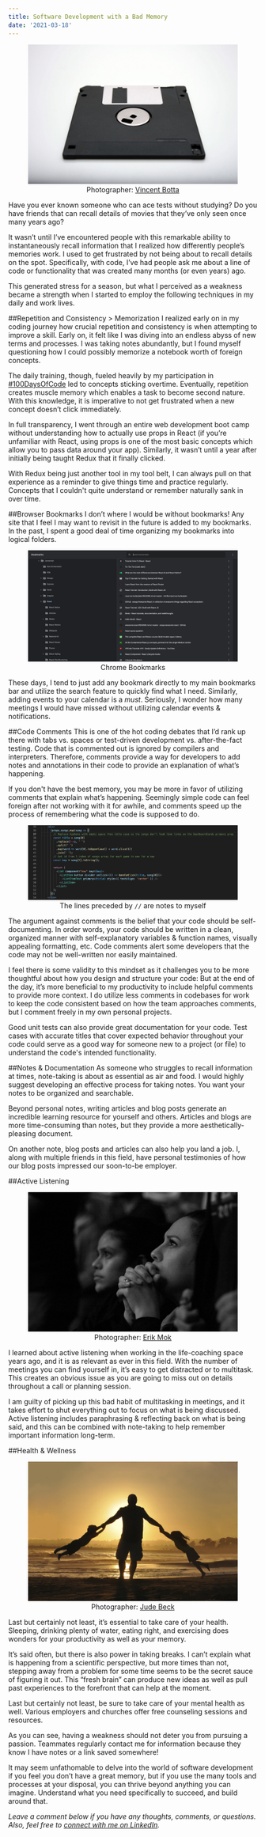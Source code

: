 ```yaml
---
title: Software Development with a Bad Memory
date: '2021-03-18'
---
```


<figure>
  <img src="./floppy.webp" alt="black floppy diskette"/>
  <figcaption style="text-align: center">Photographer: <a href="https://unsplash.com/@0asa" target="_blank" rel="noopener noreferrer">Vincent Botta</a></figcaption>
</figure>

Have you ever known someone who can ace tests without studying? Do you have friends that can recall details of movies that they’ve only seen once many years ago?

It wasn’t until I’ve encountered people with this remarkable ability to instantaneously recall information that I realized how differently people’s memories work. I used to get frustrated by not being about to recall details on the spot. Specifically, with code, I’ve had people ask me about a line of code or functionality that was created many months (or even years) ago.

This generated stress for a season, but what I perceived as a weakness became a strength when I started to employ the following techniques in my daily and work lives.

##Repetition and Consistency > Memorization
I realized early on in my coding journey how crucial repetition and consistency is when attempting to improve a skill. Early on, it felt like I was diving into an endless abyss of new terms and processes. I was taking notes abundantly, but I found myself questioning how I could possibly memorize a notebook worth of foreign concepts.

The daily training, though, fueled heavily by my participation in <a href="https://www.100daysofcode.com/" target="_blank" rel="noopener noreferrer">#100DaysOfCode</a> led to concepts sticking overtime. Eventually, repetition creates muscle memory which enables a task to become second nature. With this knowledge, it is imperative to not get frustrated when a new concept doesn’t click immediately.

In full transparency, I went through an entire web development boot camp without understanding how to actually use props in React (if you’re unfamiliar with React, using props is one of the most basic concepts which allow you to pass data around your app). Similarly, it wasn’t until a year after initially being taught Redux that it finally clicked.

With Redux being just another tool in my tool belt, I can always pull on that experience as a reminder to give things time and practice regularly. Concepts that I couldn't quite understand or remember naturally sank in over time.

##Browser Bookmarks
I don’t where I would be without bookmarks! Any site that I feel I may want to revisit in the future is added to my bookmarks. In the past, I spent a good deal of time organizing my bookmarks into logical folders.

<figure>
  <img src="./bookmarks.png" alt="Google Bookmarks of JavaScript sites"/>
  <figcaption style="text-align: center">Chrome Bookmarks</figcaption>
</figure>

These days, I tend to just add any bookmark directly to my main bookmarks bar and utilize the search feature to quickly find what I need. Similarly, adding events to your calendar is a <em>must</em>. Seriously, I wonder how many meetings I would have missed without utilizing calendar events & notifications.

##Code Comments
This is one of the hot coding debates that I’d rank up there with tabs vs. spaces or test-driven development vs. after-the-fact testing. Code that is commented out is ignored by compilers and interpreters. Therefore, comments provide a way for developers to add notes and annotations in their code to provide an explanation of what’s happening.

If you don't have the best memory, you may be more in favor of utilizing comments that explain what’s happening. Seemingly simple code can feel foreign after not working with it for awhile, and comments speed up the process of remembering what the code is supposed to do.

<figure>
  <img src="./comments.png" alt="JavaScript code with comments"/>
  <figcaption style="text-align: center">The lines preceded by <code>//</code> are notes to myself</figcaption>
</figure>

The argument against comments is the belief that your code should be self-documenting. In order words, your code should be written in a clean, organized manner with self-explanatory variables & function names, visually appealing formatting, etc. Code comments alert some developers that the code may not be well-written nor easily maintained.

I feel there is some validity to this mindset as it challenges you to be more thoughtful about how you design and structure your code: But at the end of the day, it’s more beneficial to my productivity to include helpful comments to provide more context. I do utilize less comments in codebases for work to keep the code consistent based on how the team approaches comments, but I comment freely in my own personal projects.

Good unit tests can also provide great documentation for your code. Test cases with accurate titles that cover expected behavior throughout your code could serve as a good way for someone new to a project (or file) to understand the code's intended functionality.

##Notes & Documentation
As someone who struggles to recall information at times, note-taking is about as essential as air and food. I would highly suggest developing an effective process for taking notes. You want your notes to be organized and searchable.

Beyond personal notes, writing articles and blog posts generate an incredible learning resource for yourself and others. Articles and blogs are more time-consuming than notes, but they provide a more aesthetically-pleasing document.

On another note, blog posts and articles can also help you land a job. I, along with multiple friends in this field, have personal testimonies of how our blog posts impressed our soon-to-be employer.

##Active Listening

<figure>
  <img src="./listening.webp" alt="grayscale photo of woman and man"/>
  <figcaption style="text-align: center">Photographer: <a href="https://unsplash.com/@ericmok" target="_blank" rel="noopener noreferrer">Erik Mok</a></figcaption>
</figure>

I learned about active listening when working in the life-coaching space years ago, and it is as relevant as ever in this field. With the number of meetings you can find yourself in, it’s easy to get distracted or to multitask. This creates an obvious issue as you are going to miss out on details throughout a call or planning session.

I am guilty of picking up this bad habit of multitasking in meetings, and it takes effort to shut everything out to focus on what is being discussed. Active listening includes paraphrasing & reflecting back on what is being said, and this can be combined with note-taking to help remember important information long-term.

##Health & Wellness

<figure>
  <img src="./fam.webp" alt="silhouette of man holding two childrens on shore during daytime"/>
  <figcaption style="text-align: center">Photographer: <a href="https://unsplash.com/@judebeck" target="_blank" rel="noopener noreferrer">Jude Beck</a></figcaption>
</figure>

Last but certainly not least, it’s essential to take care of your health. Sleeping, drinking plenty of water, eating right, and exercising does wonders for your productivity as well as your memory.

It’s said often, but there is also power in taking breaks. I can’t explain what is happening from a scientific perspective, but more times than not, stepping away from a problem for some time seems to be the secret sauce of figuring it out. This “fresh brain” can produce new ideas as well as pull past experiences to the forefront that can help at the moment.

Last but certainly not least, be sure to take care of your mental health as well. Various employers and churches offer free counseling sessions and resources.

As you can see, having a weakness should not deter you from pursuing a passion. Teammates regularly contact me for information because they know I have notes or a link saved somewhere!

It may seem unfathomable to delve into the world of software development if you feel you don’t have a great memory, but if you use the many tools and processes at your disposal, you can thrive beyond anything you can imagine. Understand what you need specifically to succeed, and build around that.

<em>Leave a comment below if you have any thoughts, comments, or questions. Also, feel free to <a href="https://www.linkedin.com/in/josephmwarren/" target="_blank" rel="noopener noreferrer">connect with me on LinkedIn</a>.</em>
